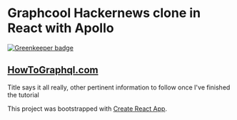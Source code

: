 # Graphcool Hackernews clone in React with Apollo

[![Greenkeeper badge](https://badges.greenkeeper.io/spences10/hackernews-react-apollo.svg)](https://greenkeeper.io/)

## [HowToGraphql.com](https://www.HowToGraphql.com)

Title says it all really, other pertinent information to follow once I've finished the tutorial

This project was bootstrapped with [Create React App](https://github.com/facebookincubator/create-react-app).
